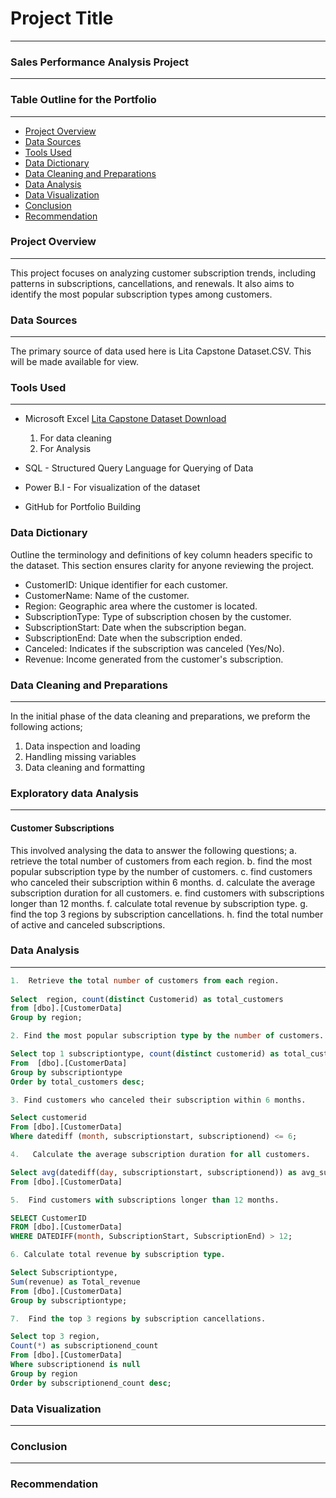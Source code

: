 # Project Title
---
### Sales Performance Analysis Project
---


### Table Outline for the Portfolio
---
- [Project Overview](#project-overview)
- [Data Sources](#data-sources)
- [Tools Used](#tools-used)
- [Data Dictionary](#data-dictionary)
- [Data Cleaning and Preparations](#data-cleaningand-preparation)
- [Data Analysis](#data-analysis)
- [Data Visualization](#data-visualization)
- [Conclusion](#conclusion)
- [Recommendation](#recommendation)

### Project Overview
---
This project focuses on analyzing customer subscription trends, including patterns in subscriptions, cancellations, and renewals. It also aims to identify the most popular subscription types among customers.

### Data Sources
---
The primary source of data used here is Lita Capstone Dataset.CSV. This will be made available for view.

### Tools Used
---
- Microsoft Excel [Lita Capstone Dataset Download](https://shorturl.at/iVtt2)
  1. For data cleaning
  2. For Analysis
     
- SQL - Structured Query Language for Querying of Data
- Power B.I - For visualization of the dataset
- GitHub for Portfolio Building

### Data Dictionary
Outline the terminology and definitions of key column headers specific to the dataset. This section ensures clarity for anyone reviewing the project.

- CustomerID: Unique identifier for each customer.
- CustomerName: Name of the customer.
- Region: Geographic area where the customer is located.
- SubscriptionType: Type of subscription chosen by the customer.
- SubscriptionStart: Date when the subscription began.
- SubscriptionEnd: Date when the subscription ended.
- Canceled: Indicates if the subscription was canceled (Yes/No).
- Revenue: Income generated from the customer's subscription.

### Data Cleaning and Preparations
----
In the initial phase of the data cleaning and preparations, we preform the following actions;
1.  Data inspection and loading
2.  Handling missing variables
3.  Data cleaning and formatting

### Exploratory data Analysis
----
#### Customer Subscriptions
 This involved analysing the data to answer the following questions;
a. retrieve the total number of customers from each region. 
b. find the most popular subscription type by the number of customers. 
c. find customers who canceled their subscription within 6 months. 
d. calculate the average subscription duration for all customers. 
e. find customers with subscriptions longer than 12 months. 
f. calculate total revenue by subscription type. 
g. find the top 3 regions by subscription cancellations. 
h. find the total number of active and canceled subscriptions. 


### Data Analysis
---
```SQL
1.  Retrieve the total number of customers from each region.
 
Select  region, count(distinct Customerid) as total_customers 
from [dbo].[CustomerData]
Group by region;

```

```SQL
2. Find the most popular subscription type by the number of customers. 

Select top 1 subscriptiontype, count(distinct customerid) as total_customers
From  [dbo].[CustomerData]
Group by subscriptiontype 
Order by total_customers desc;
```

```SQL
3. Find customers who canceled their subscription within 6 months. 

Select customerid
From [dbo].[CustomerData]
Where datediff (month, subscriptionstart, subscriptionend) <= 6;
```

```SQL
4.   Calculate the average subscription duration for all customers. 

Select avg(datediff(day, subscriptionstart, subscriptionend)) as avg_subscription_duration
From [dbo].[CustomerData]
```

```SQL
5.  Find customers with subscriptions longer than 12 months. 

SELECT CustomerID
FROM [dbo].[CustomerData]
WHERE DATEDIFF(month, SubscriptionStart, SubscriptionEnd) > 12;

```


```SQL
6. Calculate total revenue by subscription type.

Select Subscriptiontype,
Sum(revenue) as Total_revenue 
From [dbo].[CustomerData]
Group by subscriptiontype;
```

```SQL
7.  Find the top 3 regions by subscription cancellations. 

Select top 3 region,
Count(*) as subscriptionend_count
From [dbo].[CustomerData]
Where subscriptionend is null
Group by region
Order by subscriptionend_count desc;

```

### Data Visualization
---




### Conclusion
---


### Recommendation

